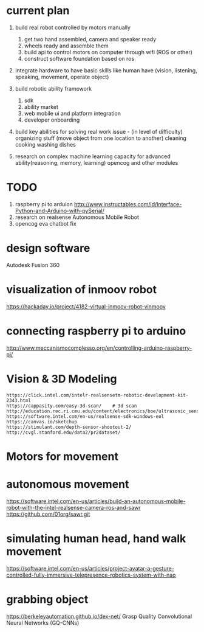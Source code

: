 # current plan 
1. build real robot controlled by motors manually 
    1. get two hand assembled, camera and speaker ready
    2. wheels ready and assemble them
    3. build api to control motors on computer through wifi (ROS or other)
    4. construct software foundation based on ros 

2. integrate hardware to have basic skills like human have (vision, listening, speaking, movement, operate object)

3. build robotic ability framework
    1. sdk 
    2. ability market
    3. web mobile ui and platform integration
    4. developer onboarding

4. build key abilities for solving real work issue  - (in level of difficulty)
    organizing stuff (move object from one location to another)
    cleaning
    cooking
    washing dishes
    
4. research on complex machine learning capacity for advanced ability(reasoning, memory, learning)
    opencog and other modules


# TODO
1. raspberry pi to arduion   http://www.instructables.com/id/Interface-Python-and-Arduino-with-pySerial/
2. research on realsense Autonomous Mobile Robot
3. opencog eva chatbot fix

# design software
Autodesk Fusion 360

# visualization of inmoov robot
https://hackaday.io/project/4182-virtual-inmoov-robot-vinmoov


# connecting raspberry pi to arduino
http://www.meccanismocomplesso.org/en/controlling-arduino-raspberry-pi/


# Vision & 3D Modeling
    https://click.intel.com/intelr-realsensetm-robotic-development-kit-2343.html
    https://cappasity.com/easy-3d-scan/    # 3d scan 
    http://education.rec.ri.cmu.edu/content/electronics/boe/ultrasonic_sensor/1.html
    https://software.intel.com/en-us/realsense-sdk-windows-eol
    https://canvas.io/sketchup
    https://stimulant.com/depth-sensor-shootout-2/
    http://cvgl.stanford.edu/data2/pr2dataset/


# Motors for movement
# autonomous movement
https://software.intel.com/en-us/articles/build-an-autonomous-mobile-robot-with-the-intel-realsense-camera-ros-and-sawr
https://github.com/01org/sawr.git

# simulating human head, hand walk movement
https://software.intel.com/en-us/articles/project-avatar-a-gesture-controlled-fully-immersive-telepresence-robotics-system-with-nao

# grabbing object
https://berkeleyautomation.github.io/dex-net/
Grasp Quality Convolutional Neural Networks (GQ-CNNs)
